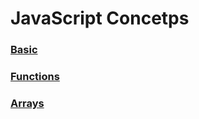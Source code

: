 # JavaScript Concetps

### [Basic](Basic/index.md)
### [Functions](Functions/functions.md)
### [Arrays](Arrays/arrays.md)
